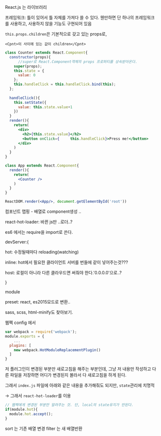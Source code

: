 React.js 는 라이브러리

프레임워크: 틀이 있어서 틀 자체를 가져다 쓸 수 있다. 웬만하면 단 하나의 프레임워크를 사용하고, 사용하지 않을 기능도 구현되어 있음



`this.props.children`은 기본적으로 갖고 있는 props로,

`<Cpnt>이 사이에 있는 값이 children</Cpnt>`



```jsx
class Counter extends React.Component{
  constructor(props){
      //super로 React.Component객체의 props 프로퍼티를 상속받아온다.
    super(props);
    this.state = {
      value: 0
    };
    this.handleClick = this.handleClick.bind(this);
  };
  
  handleClick(){
    this.setState({
      value: this.state.value+1
    })
  }
  render(){
    return(
      <div>
        <h2>{this.state.value}</h2>
        <button onClick={     this.handleClick}>Press me!</button>
      </div>
    )
  }
}

class App extends React.Component{
  render(){
    return(
      <Counter />
    )
  }
}

ReactDOM.render(<App/>, document.getElementById('root'))
```

컴포넌트 맵핑 - 배열로 component생성 ..



react-hot-loader: 바뀐 js만 ..로더..?

es6 에서는 require을 import로 쓴다.

devServer:{

hot: 수정될때마다 reloading(watching)

inline: hot에서 필요한 클라이언트 서버를 번들에 같이 넣어주는것???

host: 로컬이 아니라 다른 클라우드면 써줘야 한다.'0.0.0.0'으로..?

}



module

preset: react, es2015모드로 변환..

sass, scss, html-minify도 찾아보기.



웹펙  config 에서

```js
var webpack = require('webpack');  
module.exports = {
    ...
  plugins: [
    new webpack.HotModuleReplacementPlugin()
  ]
}
```

저 플러그인이 변경된 부분만 새로고침을 해주는 부분인데, 그냥 저 내용만 작성하고 다른 파일을 저장하면 어디가 변경된지 몰라서 다 새로고침을 하게 된다.



그래서 `index.js` 파일에 아래와 같은 내용을 추가해줘도 되지만, `state`관리에 치명적

&rarr; 그래서 `react-hot-loader`를 이용

```js
// 웹팩에게 변경된 부분만 알려주는 것. 단, local의 state유지가 안된다.
if(module.hot){
  module.hot.accept();
}
```

sort 는 기존 배열 변경 filter 는 새 배열반환